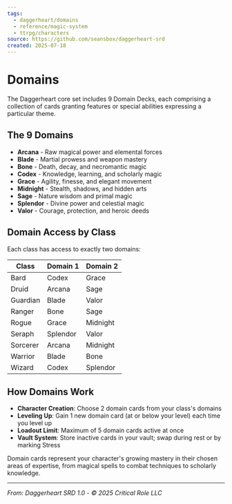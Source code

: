 ```yaml
---
tags:
  - daggerheart/domains
  - reference/magic-system
  - ttrpg/characters
source: https://github.com/seansbox/daggerheart-srd
created: 2025-07-18
---
```


# Domains

The Daggerheart core set includes 9 Domain Decks, each comprising a collection of cards granting features or special abilities expressing a particular theme.

## The 9 Domains

- **Arcana** - Raw magical power and elemental forces
- **Blade** - Martial prowess and weapon mastery
- **Bone** - Death, decay, and necromantic magic
- **Codex** - Knowledge, learning, and scholarly magic
- **Grace** - Agility, finesse, and elegant movement
- **Midnight** - Stealth, shadows, and hidden arts
- **Sage** - Nature wisdom and primal magic
- **Splendor** - Divine power and celestial magic
- **Valor** - Courage, protection, and heroic deeds

## Domain Access by Class

Each class has access to exactly two domains:

| **Class** | **Domain 1** | **Domain 2** |
|-----------|--------------|--------------|
| Bard | Codex | Grace |
| Druid | Arcana | Sage |
| Guardian | Blade | Valor |
| Ranger | Bone | Sage |
| Rogue | Grace | Midnight |
| Seraph | Splendor | Valor |
| Sorcerer | Arcana | Midnight |
| Warrior | Blade | Bone |
| Wizard | Codex | Splendor |

## How Domains Work

- **Character Creation**: Choose 2 domain cards from your class's domains
- **Leveling Up**: Gain 1 new domain card (at or below your level) each time you level up
- **Loadout Limit**: Maximum of 5 domain cards active at once
- **Vault System**: Store inactive cards in your vault; swap during rest or by marking Stress

Domain cards represent your character's growing mastery in their chosen areas of expertise, from magical spells to combat techniques to scholarly knowledge.

---

*From: Daggerheart SRD 1.0 - © 2025 Critical Role LLC*
